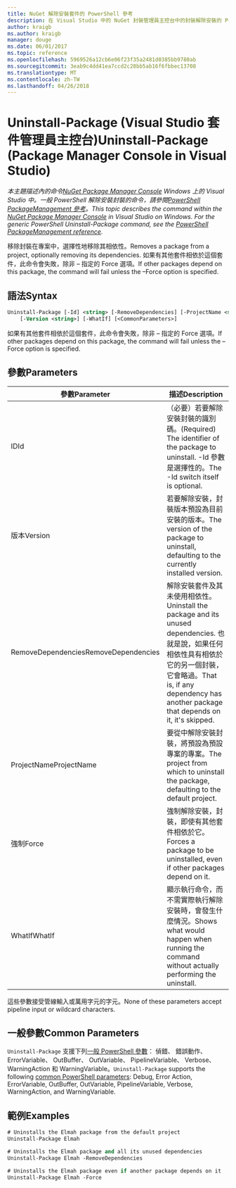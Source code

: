 ```yaml
---
title: NuGet 解除安裝套件的 PowerShell 參考
description: 在 Visual Studio 中的 NuGet 封裝管理員主控台中的封裝解除安裝的 PowerShell 命令的參考。
author: kraigb
ms.author: kraigb
manager: douge
ms.date: 06/01/2017
ms.topic: reference
ms.openlocfilehash: 5969526a12cb6e06f23f35a2481d0385bb9780ab
ms.sourcegitcommit: 3eab9c4dd41ea7ccd2c28bb5ab16f6fbbec13708
ms.translationtype: MT
ms.contentlocale: zh-TW
ms.lasthandoff: 04/26/2018
---
```

# <a name="uninstall-package-package-manager-console-in-visual-studio"></a><span data-ttu-id="0e5fb-103">Uninstall-Package (Visual Studio 套件管理員主控台)</span><span class="sxs-lookup"><span data-stu-id="0e5fb-103">Uninstall-Package (Package Manager Console in Visual Studio)</span></span>

<span data-ttu-id="0e5fb-104">*本主題描述內的命令[NuGet Package Manager Console](package-manager-console.md) Windows 上的 Visual Studio 中。一般 PowerShell 解除安裝封裝的命令，請參閱[PowerShell PackageManagement 參考](/powershell/module/packagemanagement/?view=powershell-6)。*</span><span class="sxs-lookup"><span data-stu-id="0e5fb-104">*This topic describes the command within the [NuGet Package Manager Console](package-manager-console.md) in Visual Studio on Windows. For the generic PowerShell Uninstall-Package command, see the [PowerShell PackageManagement reference](/powershell/module/packagemanagement/?view=powershell-6).*</span></span>

<span data-ttu-id="0e5fb-105">移除封裝在專案中，選擇性地移除其相依性。</span><span class="sxs-lookup"><span data-stu-id="0e5fb-105">Removes a package from a project, optionally removing its dependencies.</span></span> <span data-ttu-id="0e5fb-106">如果有其他套件相依於這個套件，此命令會失敗，除非 – 指定的 Force 選項。</span><span class="sxs-lookup"><span data-stu-id="0e5fb-106">If other packages depend on this package, the command will fail unless the –Force option is specified.</span></span>

## <a name="syntax"></a><span data-ttu-id="0e5fb-107">語法</span><span class="sxs-lookup"><span data-stu-id="0e5fb-107">Syntax</span></span>

```ps
Uninstall-Package [-Id] <string> [-RemoveDependencies] [-ProjectName <string>] [-Force]
    [-Version <string>] [-WhatIf] [<CommonParameters>]
```

<span data-ttu-id="0e5fb-108">如果有其他套件相依於這個套件，此命令會失敗，除非 – 指定的 Force 選項。</span><span class="sxs-lookup"><span data-stu-id="0e5fb-108">If other packages depend on this package, the command will fail unless the –Force option is specified.</span></span>

## <a name="parameters"></a><span data-ttu-id="0e5fb-109">參數</span><span class="sxs-lookup"><span data-stu-id="0e5fb-109">Parameters</span></span>

| <span data-ttu-id="0e5fb-110">參數</span><span class="sxs-lookup"><span data-stu-id="0e5fb-110">Parameter</span></span> | <span data-ttu-id="0e5fb-111">描述</span><span class="sxs-lookup"><span data-stu-id="0e5fb-111">Description</span></span> |
| --- | --- |
| <span data-ttu-id="0e5fb-112">ID</span><span class="sxs-lookup"><span data-stu-id="0e5fb-112">Id</span></span> | <span data-ttu-id="0e5fb-113">（必要）若要解除安裝封裝的識別碼。</span><span class="sxs-lookup"><span data-stu-id="0e5fb-113">(Required) The identifier of the package to uninstall.</span></span> <span data-ttu-id="0e5fb-114">-Id 參數是選擇性的。</span><span class="sxs-lookup"><span data-stu-id="0e5fb-114">The -Id switch itself is optional.</span></span> |
| <span data-ttu-id="0e5fb-115">版本</span><span class="sxs-lookup"><span data-stu-id="0e5fb-115">Version</span></span> | <span data-ttu-id="0e5fb-116">若要解除安裝，封裝版本預設為目前安裝的版本。</span><span class="sxs-lookup"><span data-stu-id="0e5fb-116">The version of the package to uninstall, defaulting to the currently installed version.</span></span> |
| <span data-ttu-id="0e5fb-117">RemoveDependencies</span><span class="sxs-lookup"><span data-stu-id="0e5fb-117">RemoveDependencies</span></span> | <span data-ttu-id="0e5fb-118">解除安裝套件及其未使用相依性。</span><span class="sxs-lookup"><span data-stu-id="0e5fb-118">Uninstall the package and its unused dependencies.</span></span> <span data-ttu-id="0e5fb-119">也就是說，如果任何相依性具有相依於它的另一個封裝，它會略過。</span><span class="sxs-lookup"><span data-stu-id="0e5fb-119">That is, if any dependency has another package that depends on it, it's skipped.</span></span> |
| <span data-ttu-id="0e5fb-120">ProjectName</span><span class="sxs-lookup"><span data-stu-id="0e5fb-120">ProjectName</span></span> | <span data-ttu-id="0e5fb-121">要從中解除安裝封裝，將預設為預設專案的專案。</span><span class="sxs-lookup"><span data-stu-id="0e5fb-121">The project from which to uninstall the package, defaulting to the default project.</span></span> |
| <span data-ttu-id="0e5fb-122">強制</span><span class="sxs-lookup"><span data-stu-id="0e5fb-122">Force</span></span> | <span data-ttu-id="0e5fb-123">強制解除安裝，封裝，即使有其他套件相依於它。</span><span class="sxs-lookup"><span data-stu-id="0e5fb-123">Forces a package to be uninstalled, even if other packages depend on it.</span></span> |
| <span data-ttu-id="0e5fb-124">WhatIf</span><span class="sxs-lookup"><span data-stu-id="0e5fb-124">WhatIf</span></span> | <span data-ttu-id="0e5fb-125">顯示執行命令，而不需實際執行解除安裝時，會發生什麼情況。</span><span class="sxs-lookup"><span data-stu-id="0e5fb-125">Shows what would happen when running the command without actually performing the uninstall.</span></span> |

<span data-ttu-id="0e5fb-126">這些參數接受管線輸入或萬用字元的字元。</span><span class="sxs-lookup"><span data-stu-id="0e5fb-126">None of these parameters accept pipeline input or wildcard characters.</span></span>

## <a name="common-parameters"></a><span data-ttu-id="0e5fb-127">一般參數</span><span class="sxs-lookup"><span data-stu-id="0e5fb-127">Common Parameters</span></span>

<span data-ttu-id="0e5fb-128">`Uninstall-Package` 支援下列[一般 PowerShell 參數](http://go.microsoft.com/fwlink/?LinkID=113216)： 偵錯、 錯誤動作、 ErrorVariable、 OutBuffer、 OutVariable、 PipelineVariable、 Verbose、 WarningAction 和 WarningVariable。</span><span class="sxs-lookup"><span data-stu-id="0e5fb-128">`Uninstall-Package` supports the following [common PowerShell parameters](http://go.microsoft.com/fwlink/?LinkID=113216): Debug, Error Action, ErrorVariable, OutBuffer, OutVariable, PipelineVariable, Verbose, WarningAction, and WarningVariable.</span></span>

## <a name="examples"></a><span data-ttu-id="0e5fb-129">範例</span><span class="sxs-lookup"><span data-stu-id="0e5fb-129">Examples</span></span>

```ps
# Uninstalls the Elmah package from the default project
Uninstall-Package Elmah

# Uninstalls the Elmah package and all its unused dependencies
Uninstall-Package Elmah -RemoveDependencies 

# Uninstalls the Elmah package even if another package depends on it
Uninstall-Package Elmah -Force
```
